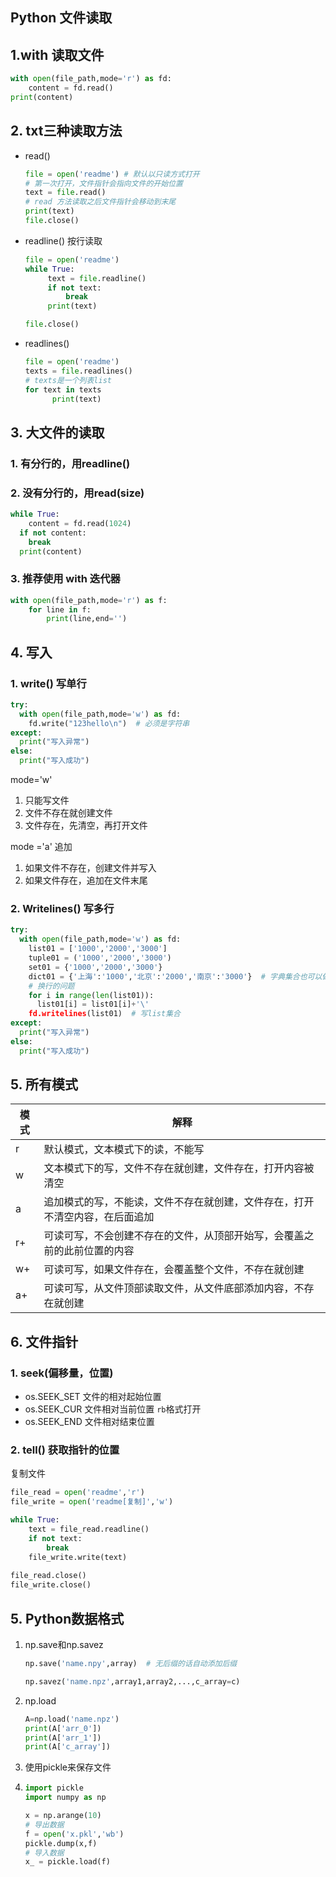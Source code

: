 ## Python 文件读取

## 1.with 读取文件

```python
with open(file_path,mode='r') as fd:
	content = fd.read()
print(content)
```



## 2. txt三种读取方法

- read()

  ```python
  file = open('readme') # 默认以只读方式打开
  # 第一次打开，文件指针会指向文件的开始位置
  text = file.read()
  # read 方法读取之后文件指针会移动到末尾
  print(text)
  file.close()
  ```

- readline() 按行读取

  ```python
  file = open('readme')
  while True:
       text = file.readline()
       if not text:
           break
       print(text)
  
  file.close()
  ```

- readlines()

  ```python
  file = open('readme')
  texts = file.readlines()
  # texts是一个列表list
  for text in texts
  		print(text)
  ```

## 3. 大文件的读取

### 1. 有分行的，用readline()

### 2. 没有分行的，用read(size)

```python
while True:
	content = fd.read(1024)
  if not content:
    break
  print(content)
```

### 3. 推荐使用 with 迭代器

```python
with open(file_path,mode='r') as f:
	for line in f:
		print(line,end='')
```



## 4. 写入

### 1. write() 写单行

```python
try:
  with open(file_path,mode='w') as fd:
    fd.write("123hello\n")  # 必须是字符串
except:
  print("写入异常")
else:
  print("写入成功")
```

mode='w'

1. 只能写文件 
2. 文件不存在就创建文件
3. 文件存在，先清空，再打开文件

mode ='a' 追加

1. 如果文件不存在，创建文件并写入
2. 如果文件存在，追加在文件末尾

### 2. Writelines() 写多行

```python
try:
  with open(file_path,mode='w') as fd:
    list01 = ['1000','2000','3000']
    tuple01 = ('1000','2000','3000')
    set01 = {'1000','2000','3000'}
    dict01 = {'上海':'1000','北京':'2000','南京':'3000'}  # 字典集合也可以做多行写入的参数，但是只写入key
    # 换行的问题
    for i in range(len(list01)):
      list01[i] = list01[i]+'\'
    fd.writelines(list01)  # 写list集合
except:
  print("写入异常")
else:
  print("写入成功")
```

## 5. 所有模式

| 模式 | 解释                                                         |
| ---- | ------------------------------------------------------------ |
| r    | 默认模式，文本模式下的读，不能写                             |
| w    | 文本模式下的写，文件不存在就创建，文件存在，打开内容被清空   |
| a    | 追加模式的写，不能读，文件不存在就创建，文件存在，打开不清空内容，在后面追加 |
| r+   | 可读可写，不会创建不存在的文件，从顶部开始写，会覆盖之前的此前位置的内容 |
| w+   | 可读可写，如果文件存在，会覆盖整个文件，不存在就创建         |
| a+   | 可读可写，从文件顶部读取文件，从文件底部添加内容，不存在就创建 |



## 6. 文件指针

### 1. seek(偏移量，位置)

- os.SEEK_SET 文件的相对起始位置
- os.SEEK_CUR 文件相对当前位置 `rb`格式打开
- os.SEEK_END 文件相对结束位置

### 2. tell() 获取指针的位置





复制文件

```python
file_read = open('readme','r')
file_write = open('readme[复制]','w')

while True:
    text = file_read.readline()
    if not text:
        break
    file_write.write(text)
 
file_read.close()
file_write.close()
```

## 5. Python数据格式

1. np.save和np.savez

   ```python
   np.save('name.npy',array)  # 无后缀的话自动添加后缀
   ```

   ```python
   np.savez('name.npz',array1,array2,...,c_array=c)
   ```

2. np.load

   ```python
   A=np.load('name.npz')
   print(A['arr_0'])
   print(A['arr_1'])
   print(A['c_array'])
   ```

3. 使用pickle来保存文件

4. ```python
   import pickle
   import numpy as np
   
   x = np.arange(10)
   # 导出数据
   f = open('x.pkl','wb')
   pickle.dump(x,f)
   # 导入数据
   x_ = pickle.load(f)
   ```

   